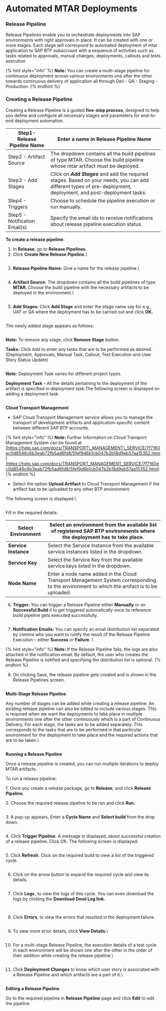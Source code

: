 # Automated MTAR Deployments

### Release Pipeline

Release Pipelines enable you to orchestrate deployments into SAP environments with right approvals in place. It can be created with one or more stages. Each stage will correspond to automated deployment of mtar application to SAP BTP subaccount with a sequence of activities such as tasks related to approvals, manual changes, deployments, callouts and tests execution

{% hint style="info" %}
**Note:** You can create a multi-stage pipeline for continuous deployment across various environments one after the other towards continuous delivery of application all through Dev - QA - Staging - Production.
{% endhint %}

### Creating a Release Pipeline

Creating a Release Pipeline is a guided **five-step process**, designed to help you define and configure all necessary stages and parameters for end-to-end deployment automation.

| Step1- Release Pipeline Name  | Enter a name in Release Pipeline Name                                                                                                                             |
| ----------------------------- | ----------------------------------------------------------------------------------------------------------------------------------------------------------------- |
| Step2 - Artifact Source       |  The dropdown contains all the build pipelines of type MTAR. Choose the build pipeline whose mtar artifact must be deployed.                                      |
| Step3 - Add Stages            | Click on _**Add Stages**_ and add the required stages. Based on your needs, you can add different types of pre-deployment, deployment, and post-deployment tasks. |
| Step4 - Triggers              | Choose to schedule the pipeline execution or run manually.                                                                                                        |
| Step5 - Notification Email(s) | Specify the email ids to receive notifications about release pipeline execution status.                                                                           |

**To create a release pipeline:**

1. In **Release**, go to **Release Pipelines.**
2. Click **Create New Release Pipeline.**\


<figure><img src="../../../.gitbook/assets/image (1230).png" alt=""><figcaption></figcaption></figure>

3. **Release Pipeline Name:** Give a name for the release pipeline.\


<figure><img src="../../../.gitbook/assets/image (1229).png" alt=""><figcaption></figcaption></figure>

4. **Artifact Source:** The dropdown contains all the build pipelines of type **MTAR**. Choose the build pipeline with the necessary artifacts to be deployed in the environment.\


<figure><img src="../../../.gitbook/assets/image (1231).png" alt=""><figcaption></figcaption></figure>

5. **Add Stages:** Click **Add Stage** and enter the stage name say for e.g., UAT or QA where the deployment has to be carried out and click **OK.**

<figure><img src="../../../.gitbook/assets/image (1237).png" alt=""><figcaption></figcaption></figure>

The newly added stage appears as follows:

<figure><img src="../../../.gitbook/assets/image (1238).png" alt=""><figcaption></figcaption></figure>

**Note:** To remove any stage, click **Remove Stage** button.

**Tasks:** Click Add to enter any tasks that are to be performed as desired. (Deployment, Approvals, Manual Task, Callout, Test Execution and User Story Status Update)

<figure><img src="../../../.gitbook/assets/image (1239).png" alt=""><figcaption></figcaption></figure>

**Note:** Deployment Task varies for different project types.

**Deployment Task** – All the details pertaining to the deployment of the artifact is specified in deployment task.The following screen is displayed on adding a deployment task.

<figure><img src="../../../.gitbook/assets/image (1240).png" alt=""><figcaption></figcaption></figure>

**Cloud Transport Management**

* SAP Cloud Transport Management service allows you to manage the transport of development artifacts and application-specific content between different SAP BTP accounts.

{% hint style="info" %}
**Note:** Further information on Cloud Transport Management System can be found at [https://help.sap.com/docs/TRANSPORT\_MANAGEMENT\_SERVICE/7f7160ec0d8546c6b3eab72fb5ad6fd8/5fef9d6b1cb047b2b18d9eb57aa15352.html](https://help.sap.com/docs/TRANSPORT_MANAGEMENT_SERVICE/7f7160ec0d8546c6b3eab72fb5ad6fd8/5fef9d6b1cb047b2b18d9eb57aa15352.html)
{% endhint %}

* Select the option **Upload Artifact** to Cloud Transport Management if the artifact has to be uploaded to any other BTP environment.

The following screen is displayed.\


<figure><img src="../../../.gitbook/assets/image (1241).png" alt=""><figcaption></figcaption></figure>

Fill in the required details:

| **Select Environment** | Select an environment from the available list of registered SAP BTP environments where the deployment has to take place.                   |
| ---------------------- | ------------------------------------------------------------------------------------------------------------------------------------------ |
| **Service Instance**   | Select the Service Instance from the available service instances listed in the dropdown.                                                   |
| **Service Key**        | Select the Service Key from the available service keys listed in the dropdown.                                                             |
| **Node Name**          | Enter a node name added in the Cloud Transport Management System corresponding to the environment to which the artifact is to be uploaded. |

6. **Trigger:** You can trigger a Release Pipeline either **Manually** or on **Successful Build** it to get triggered automatically once its reference build pipeline gets executed successfully.

<figure><img src="../../../.gitbook/assets/image (1242).png" alt=""><figcaption></figcaption></figure>

7. **Notification Emails:** You can specify an email distribution list separated by comma who you want to notify the result of the Release Pipeline Execution – either **Success** or **Failure**. \


{% hint style="info" %}
**Note:** If the Release Pipeline fails, the logs are also attached in the notification email. By default, the user who creates the Release Pipeline is notified and specifying the distribution list is optional.
{% endhint %}



8. On clicking Save, the release pipeline gets created and is shown in the Release Pipelines screen.

<figure><img src="../../../.gitbook/assets/image (3) (1).png" alt=""><figcaption></figcaption></figure>

**Multi-Stage Release Pipeline**

Any number of stages can be added while creating a release pipeline. An existing release pipeline can also be edited to include various stages. This is required when we want the deployments to take place in multiple environments one after the other continuously which is a part of Continuous Delivery. For each stage, the tasks are to be added separately. This corresponds to the tasks that are to be performed in that particular environment for the deployment to take place and the required actions that are to be taken.\


<figure><img src="../../../.gitbook/assets/image (1243).png" alt=""><figcaption></figcaption></figure>

**Running a Release Pipeline**

Once a release pipeline is created, you can run multiple iterations to deploy MTAR artifacts.

To run a release pipeline:

1\. Once you create a release package, go to **Release**, and click **Release Pipeline.**

2\. Choose the required release pipeline to be run and click **Run.**

<figure><img src="../../../.gitbook/assets/image (1245).png" alt=""><figcaption></figcaption></figure>

3\. A pop-up appears. Enter a **Cycle Name** and **Select build** from the drop down.

<figure><img src="../../../.gitbook/assets/image (1246).png" alt=""><figcaption></figcaption></figure>

4\. Click **Trigger Pipeline.** A message is displayed, about successful creation of a release pipeline. Click OK. The following screen is displayed:

<figure><img src="../../../.gitbook/assets/image (1440).png" alt=""><figcaption></figcaption></figure>

5\. Click **Refresh.** Click on the required build to view a list of the triggered cycle.

<figure><img src="../../../.gitbook/assets/image (1441).png" alt=""><figcaption></figcaption></figure>

6. Click on the arrow button to expand the required cycle and view its details.

<figure><img src="../../../.gitbook/assets/image (1443).png" alt=""><figcaption></figcaption></figure>

7. Click **Logs¸** to view the logs of this cycle. You can even download the logs by clicking the **Download Dmol Log link.**

<figure><img src="../../../.gitbook/assets/image (1444).png" alt=""><figcaption></figcaption></figure>

<figure><img src="../../../.gitbook/assets/image (1446).png" alt=""><figcaption></figcaption></figure>

8. Click **Errors**, to view the errors that resulted in the deployment failure.

<figure><img src="../../../.gitbook/assets/image (1251).png" alt=""><figcaption></figcaption></figure>

9. To view more error details, click **View Details**.\


<figure><img src="../../../.gitbook/assets/image (1252).png" alt=""><figcaption></figcaption></figure>

10. For a multi-stage Release Pipeline, the execution details of a test cycle in each environment will be shown one after the other in the order of their addition while creating the release pipeline.\


<figure><img src="../../../.gitbook/assets/image (1253).png" alt=""><figcaption></figcaption></figure>

11. Click **Deployment Changes** to know which user story is associated with a Release Pipeline and which artifacts are a part of it.\


<figure><img src="../../../.gitbook/assets/image (1254).png" alt=""><figcaption></figcaption></figure>

**Editing a Release Pipeline**

Go to the required pipeline in **Release Pipeline** page and click **Edit** to edit the pipeline.&#x20;

<figure><img src="../../../.gitbook/assets/image (4) (1).png" alt=""><figcaption></figcaption></figure>
